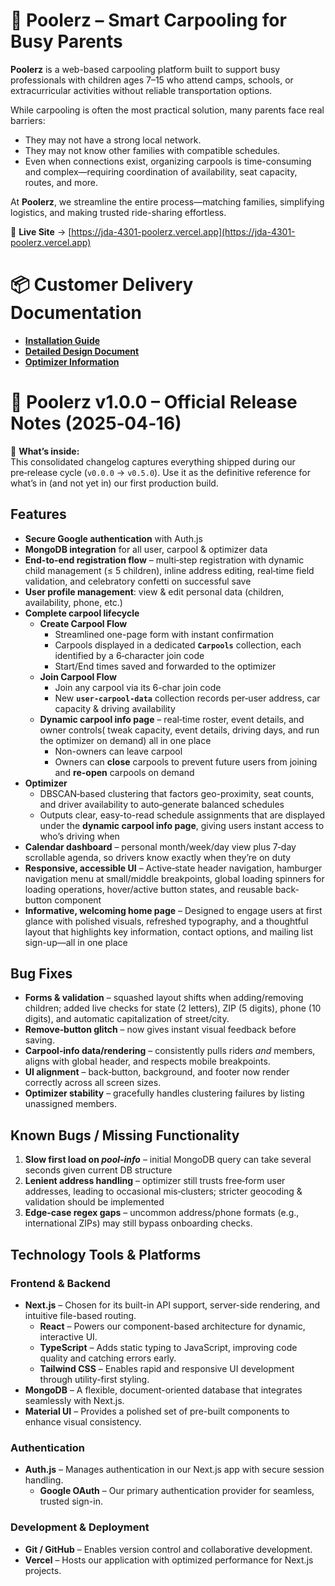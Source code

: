 # 🚗 Poolerz – Smart Carpooling for Busy Parents

**Poolerz** is a web-based carpooling platform built to support busy professionals with children ages 7–15 who attend camps, schools, or extracurricular activities without reliable transportation options.

While carpooling is often the most practical solution, many parents face real barriers:
- They may not have a strong local network.
- They may not know other families with compatible schedules.
- Even when connections exist, organizing carpools is time-consuming and complex—requiring coordination of availability, seat capacity, routes, and more.

At **Poolerz**, we streamline the entire process—matching families, simplifying logistics, and making trusted ride-sharing effortless.

📍 **Live Site** → [https://jda-4301-poolerz.vercel.app](https://jda-4301-poolerz.vercel.app)


# 📦 Customer Delivery Documentation

- [**Installation Guide**](https://github.com/tylerrcady/JID-4301-Poolerz/blob/dev/installation-guide/InstallingGuide.md#-poolerz-installation-guide)  
- [**Detailed Design Document**](https://poolerz.mintlify.app/design/introduction)  
- [**Optimizer Information**](https://poolerz.mintlify.app/optimization)


# 📘 Poolerz v1.0.0 – Official Release Notes (2025‑04‑16)

📄 **What’s inside:**  
This consolidated changelog captures everything shipped during our pre‑release cycle (`v0.0.0` → `v0.5.0`). Use it as the definitive reference for what’s in (and not yet in) our first production build.

## Features
- **Secure Google authentication** with Auth.js
- **MongoDB integration** for all user, carpool & optimizer data    
- **End-to-end registration flow** – multi‑step registration with dynamic child management (≤ 5 children), inline address editing, real‑time field validation, and celebratory confetti on successful save
- **User profile management**: view & edit personal data (children, availability, phone, etc.)
- **Complete carpool lifecycle**
  - **Create Carpool Flow**
      - Streamlined one-page form with instant confirmation
      - Carpools displayed in a dedicated **`Carpools`** collection, each identified by a 6‑character join code  
      - Start/End times saved and forwarded to the optimizer
  - **Join Carpool Flow**
     - Join any carpool via its 6-char join code  
     - New **`user‑carpool‑data`** collection records per‑user address, car capacity & driving availability
   - **Dynamic carpool info page**
     – real‑time roster, event details, and owner controls( tweak capacity, event details, driving days, and run the optimizer on demand) all in one place
     - Non-owners can leave carpool
     - Owners can **close** carpools to prevent future users from joining and **re-open** carpools on demand
- **Optimizer**
  - DBSCAN‑based clustering that factors geo-proximity, seat counts, and driver availability to auto‑generate balanced schedules
  - Outputs clear, easy-to-read schedule assignments that are displayed under the **dynamic carpool info page**, giving users instant access to who’s driving when   
- **Calendar dashboard** – personal month/week/day view plus 7‑day scrollable agenda, so drivers know exactly when they’re on duty    
- **Responsive, accessible UI** – Active‑state header navigation, hamburger navigation menu at small/middle breakpoints, global loading spinners for loading operations, hover/active button states, and reusable back-button component
- **Informative, welcoming home page** – Designed to engage users at first glance with polished visuals, refreshed typography, and a thoughtful layout that highlights key information, contact options, and mailing list sign-up—all in one place

## Bug Fixes
- **Forms & validation** – squashed layout shifts when adding/removing children; added live checks for state (2 letters), ZIP (5 digits), phone (10 digits), and automatic capitalization of street/city.  
- **Remove‑button glitch** – now gives instant visual feedback before saving.  
- **Carpool‑info data/rendering** – consistently pulls riders *and* members, aligns with global header, and respects mobile breakpoints.  
- **UI alignment** – back‑button, background, and footer now render correctly across all screen sizes.  
- **Optimizer stability** – gracefully handles clustering failures by listing unassigned members. 

## Known Bugs / Missing Functionality
1. **Slow first load on *pool‑info*** – initial MongoDB query can take several seconds given current DB structure  
2. **Lenient address handling** – optimizer still trusts free‑form user addresses, leading to occasional mis‑clusters; stricter geocoding & validation should be implemented  
3. **Edge‑case regex gaps** – uncommon address/phone formats (e.g., international ZIPs) may still bypass onboarding checks.  

## Technology Tools & Platforms

### Frontend & Backend
- **Next.js** – Chosen for its built-in API support, server-side rendering, and intuitive file-based routing.
  - **React** – Powers our component-based architecture for dynamic, interactive UI.
  - **TypeScript** – Adds static typing to JavaScript, improving code quality and catching errors early.
  - **Tailwind CSS** – Enables rapid and responsive UI development through utility-first styling.
- **MongoDB** – A flexible, document-oriented database that integrates seamlessly with Next.js.
- **Material UI** – Provides a polished set of pre-built components to enhance visual consistency.

### Authentication
- **Auth.js** – Manages authentication in our Next.js app with secure session handling.
  - **Google OAuth** – Our primary authentication provider for seamless, trusted sign-in.

### Development & Deployment
- **Git / GitHub** – Enables version control and collaborative development.
- **Vercel** – Hosts our application with optimized performance for Next.js projects.
